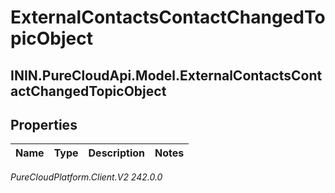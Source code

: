 # ExternalContactsContactChangedTopicObject

## ININ.PureCloudApi.Model.ExternalContactsContactChangedTopicObject

## Properties

|Name | Type | Description | Notes|
|------------ | ------------- | ------------- | -------------|



_PureCloudPlatform.Client.V2 242.0.0_
